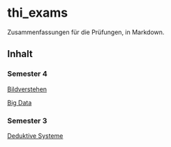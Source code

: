 # thi_exams
Zusammenfassungen für die Prüfungen, in Markdown.

## Inhalt
### Semester 4
[Bildverstehen](semester_4/cv.md)

[Big Data](semester_4/bd.md)

### Semester 3
[Deduktive Systeme](semester_3/ds.md)